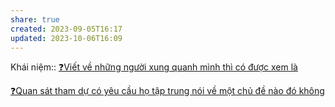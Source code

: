 ```yaml
---
share: true
created: 2023-09-05T16:17
updated: 2023-10-06T16:09
---
```

Khái niệm:: 
[❓Viết về những người xung quanh mình thì có được xem là ](%E2%9D%93Vi%E1%BA%BFt%20v%E1%BB%81%20nh%E1%BB%AFng%20ng%C6%B0%E1%BB%9Di%20xung%20quanh%20m%C3%ACnh%20th%C3%AC%20c%C3%B3%20%C4%91%C6%B0%E1%BB%A3c%20xem%20l%C3%A0.md#) 

[❓Quan sát tham dự có yêu cầu họ tập trung nói về một chủ đề nào đó không](../Quan%20s%C3%A1t%20tham%20d%E1%BB%B1/%E2%9D%93Quan%20s%C3%A1t%20tham%20d%E1%BB%B1%20c%C3%B3%20y%C3%AAu%20c%E1%BA%A7u%20h%E1%BB%8D%20t%E1%BA%ADp%20trung%20n%C3%B3i%20v%E1%BB%81%20m%E1%BB%99t%20ch%E1%BB%A7%20%C4%91%E1%BB%81%20n%C3%A0o%20%C4%91%C3%B3%20kh%C3%B4ng.md#) 
